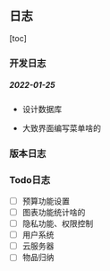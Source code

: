 ## 日志

[toc]

### 开发日志

##### 2022-01-25

* 设计数据库

* 大致界面编写菜单啥的

### 版本日志

### Todo日志

- [ ]  预算功能设置
- [ ] 图表功能统计啥的
- [ ] 隐私功能、权限控制
- [ ] 用户系统
- [ ] 云服务器
- [ ] 物品归纳